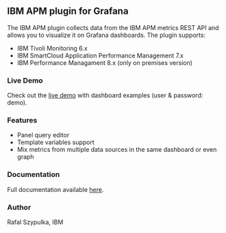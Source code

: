 ## IBM APM plugin for Grafana
The IBM APM plugin collects data from the IBM APM metrics REST API and allows you to visualize it on Grafana dashboards. The plugin supports:

- IBM Tivoli Monitoring 6.x
- IBM SmartCloud Application Performance Management 7.x 
- IBM Performance Managament 8.x (only on premises version)

### Live Demo

Check out the [live demo](http://ibm.biz/grafana-ibm-apm) with dashboard examples (user & password: demo).

### Features

 * Panel query editor
 * Template variables support
 * Mix metrics from multiple data sources in the same dashboard or even graph

### Documentation
Full documentation available [here](https://github.com/rafal-szypulka/grafana-ibm-apm). 

### Author
Rafal Szypulka, IBM